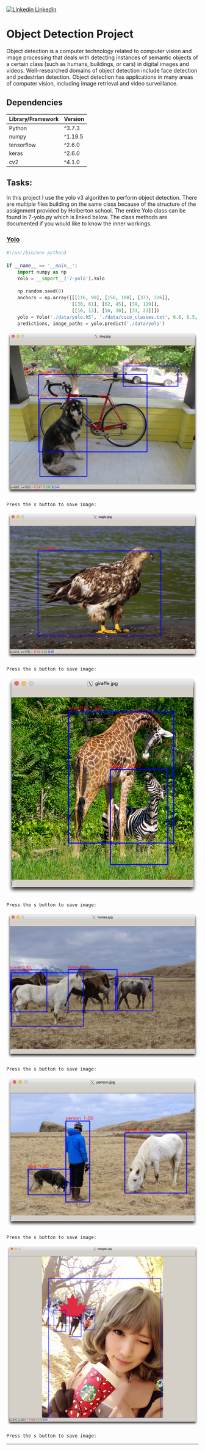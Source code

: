 [![Linkedin](https://i.stack.imgur.com/gVE0j.png) LinkedIn](https://www.linkedin.com/in/AnthonyArmoursProfile)

# Object Detection Project
Object detection is a computer technology related to computer vision and image processing that deals with detecting instances of semantic objects of a certain class (such as humans, buildings, or cars) in digital images and videos. Well-researched domains of object detection include face detection and pedestrian detection. Object detection has applications in many areas of computer vision, including image retrieval and video surveillance.


## Dependencies
| Library/Framework  | Version |
| ------------------ | ------- |
| Python             | ^3.7.3  |
| numpy              | ^1.19.5 |
| tensorflow         | ^2.6.0  |
| keras              | ^2.6.0  |
| cv2                | ^4.1.0  |

## Tasks:
In this project I use the yolo v3 algorithm to perform object detection. There are multiple files building on the same class because of the structure of the assignment provided by Holberton school. The entire Yolo class can be found in 7-yolo.py which is linked below. The class methods are documented if you would like to know the inner workings.

### [Yolo](https://github.com/AnthonyArmour/holbertonschool-machine_learning/blob/master/supervised_learning/0x00-object_detection/7-yolo.py "Yolo")

``` python
#!/usr/bin/env python3

if __name__ == '__main__':
    import numpy as np
    Yolo = __import__('7-yolo').Yolo

    np.random.seed(0)
    anchors = np.array([[[116, 90], [156, 198], [373, 326]],
                        [[30, 61], [62, 45], [59, 119]],
                        [[10, 13], [16, 30], [33, 23]]])
    yolo = Yolo('./data/yolo.h5', './data/coco_classes.txt', 0.6, 0.5, anchors)
    predictions, image_paths = yolo.predict('./data/yolo')
```
![image](https://github.com/AnthonyArmour/holbertonschool-machine_learning/blob/master/supervised_learning/0x00-object_detection/images/yolo-1.png)
```
Press the s button to save image:
```
![image](https://github.com/AnthonyArmour/holbertonschool-machine_learning/blob/master/supervised_learning/0x00-object_detection/images/yolo-2.png)
```
Press the s button to save image:
```
![image](https://github.com/AnthonyArmour/holbertonschool-machine_learning/blob/master/supervised_learning/0x00-object_detection/images/yolo-3.png)
```
Press the s button to save image:
```
![image](https://github.com/AnthonyArmour/holbertonschool-machine_learning/blob/master/supervised_learning/0x00-object_detection/images/yolo-4.png)
```
Press the s button to save image:
```
![image](https://github.com/AnthonyArmour/holbertonschool-machine_learning/blob/master/supervised_learning/0x00-object_detection/images/yolo-5.png)
```
Press the s button to save image:
```
![image](https://github.com/AnthonyArmour/holbertonschool-machine_learning/blob/master/supervised_learning/0x00-object_detection/images/yolo-6.png)
```
Press the s button to save image:
```
---



